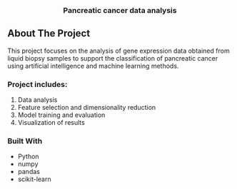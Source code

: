 <br />
<div align="center">
  <h3 align="center">Pancreatic cancer data analysis</h3>
</div>

## About The Project

This project focuses on the analysis of gene expression data obtained from liquid biopsy samples to support the classification of pancreatic cancer using artificial intelligence and machine learning methods.

### Project includes:

1. Data analysis
2. Feature selection and dimensionality reduction
3. Model training and evaluation
4. Visualization of results

### Built With
* Python
* numpy
* pandas
* scikit-learn
